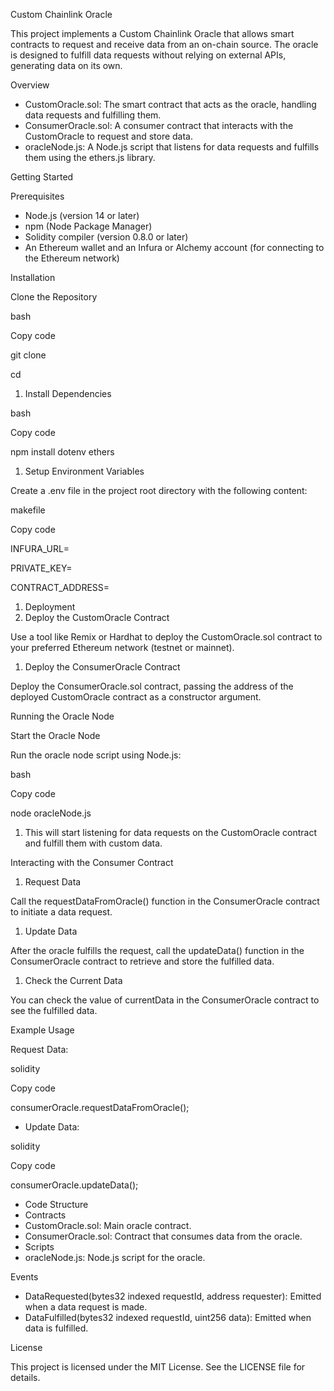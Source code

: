 ﻿Custom Chainlink Oracle

This project implements a Custom Chainlink Oracle that allows smart contracts to request and receive data from an on-chain source. The oracle is designed to fulfill data requests without relying on external APIs, generating data on its own.

Overview

* CustomOracle.sol: The smart contract that acts as the oracle, handling data requests and fulfilling them.
* ConsumerOracle.sol: A consumer contract that interacts with the CustomOracle to request and store data.
* oracleNode.js: A Node.js script that listens for data requests and fulfills them using the ethers.js library.

Getting Started

Prerequisites

* Node.js (version 14 or later)
* npm (Node Package Manager)
* Solidity compiler (version 0.8.0 or later)
* An Ethereum wallet and an Infura or Alchemy account (for connecting to the Ethereum network)

Installation

Clone the Repository

bash

Copy code

git clone <repository-url>

cd <repository-directory>

1. Install Dependencies

bash

Copy code

npm install dotenv ethers

1. Setup Environment Variables

Create a .env file in the project root directory with the following content:

makefile

Copy code

INFURA\_URL=<your-infura-url>

PRIVATE\_KEY=<your-wallet-private-key>

CONTRACT\_ADDRESS=<deployed-custom-oracle-address>

1. Deployment
1. Deploy the CustomOracle Contract

Use a tool like Remix or Hardhat to deploy the CustomOracle.sol contract to your preferred Ethereum network (testnet or mainnet).

1. Deploy the ConsumerOracle Contract

Deploy the ConsumerOracle.sol contract, passing the address of the deployed CustomOracle contract as a constructor argument.

Running the Oracle Node

Start the Oracle Node

Run the oracle node script using Node.js:

bash

Copy code

node oracleNode.js

1. This will start listening for data requests on the CustomOracle contract and fulfill them with custom data.

Interacting with the Consumer Contract

1. Request Data

Call the requestDataFromOracle() function in the ConsumerOracle contract to initiate a data request.

1. Update Data

After the oracle fulfills the request, call the updateData() function in the ConsumerOracle contract to retrieve and store the fulfilled data.

1. Check the Current Data

You can check the value of currentData in the ConsumerOracle contract to see the fulfilled data.

Example Usage

Request Data:

solidity

Copy code

consumerOracle.requestDataFromOracle();

* Update Data:

solidity

Copy code

consumerOracle.updateData();

* Code Structure
* Contracts
* CustomOracle.sol: Main oracle contract.
* ConsumerOracle.sol: Contract that consumes data from the oracle.
* Scripts
* oracleNode.js: Node.js script for the oracle.

Events

* DataRequested(bytes32 indexed requestId, address requester): Emitted when a data request is made.
* DataFulfilled(bytes32 indexed requestId, uint256 data): Emitted when data is fulfilled.

License

This project is licensed under the MIT License. See the LICENSE file for details.